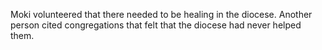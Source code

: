 Moki volunteered that there needed to be healing in the diocese. Another person cited congregations that felt that the diocese had never helped them.
